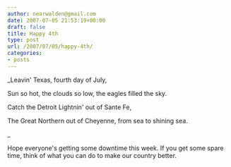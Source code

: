 ```yaml
---
author: nearwalden@gmail.com
date: 2007-07-05 21:53:19+00:00
draft: false
title: Happy 4th
type: post
url: /2007/07/05/happy-4th/
categories:
- posts
---
```


_Leavin' Texas, fourth day of July,  

Sun so hot, the clouds so low, the eagles filled the sky.  

Catch the Detroit Lightnin' out of Sante Fe,  

The Great Northern out of Cheyenne, from sea to shining sea.  

_





Hope everyone's getting some downtime this week.  If you get some spare time, think of what you can do to make our country better.



